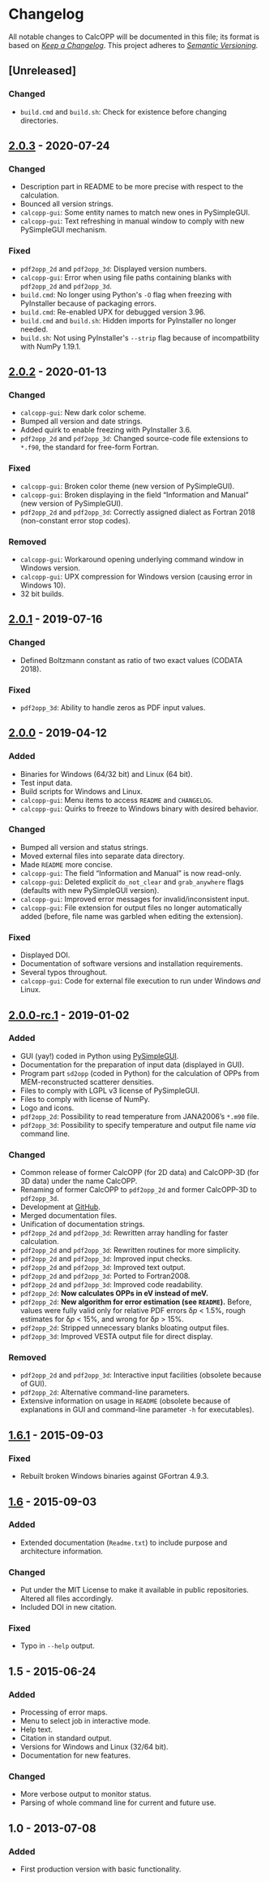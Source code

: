 # Changelog
All notable changes to CalcOPP will be documented in this file; its format is based on [*Keep a Changelog*](https://keepachangelog.com/en/1.0.0/). This project adheres to [*Semantic Versioning*](https://semver.org/spec/v2.0.0.html).

## [Unreleased]
### Changed
- `build.cmd` and `build.sh`: Check for existence before changing directories.

## [2.0.3] - 2020-07-24
### Changed
- Description part in README to be more precise with respect to the calculation.
- Bounced all version strings.
- `calcopp-gui`: Some entity names to match new ones in PySimpleGUI.
- `calcopp-gui`: Text refreshing in manual window to comply with new PySimpleGUI mechanism.

### Fixed
- `pdf2opp_2d` and `pdf2opp_3d`: Displayed version numbers.
- `calcopp-gui`: Error when using file paths containing blanks with `pdf2opp_2d` and `pdf2opp_3d`.
- `build.cmd`: No longer using Python's `-O` flag when freezing with PyInstaller because of packaging errors.
- `build.cmd`: Re-enabled UPX for debugged version 3.96.
- `build.cmd` and `build.sh`: Hidden imports for PyInstaller no longer needed.
- `build.sh`: Not using PyInstaller's `--strip` flag because of incompatbility with NumPy 1.19.1.

## [2.0.2] - 2020-01-13
### Changed
- `calcopp-gui`: New dark color scheme.
- Bumped all version and date strings.
- Added quirk to enable freezing with PyInstaller 3.6.
- `pdf2opp_2d` and `pdf2opp_3d`: Changed source-code file extensions to `*.f90`, the standard for free-form Fortran.

### Fixed
- `calcopp-gui`: Broken color theme (new version of PySimpleGUI).
- `calcopp-gui`: Broken displaying in the field “Information and Manual” (new version of PySimpleGUI).
- `pdf2opp_2d` and `pdf2opp_3d`: Correctly assigned dialect as Fortran 2018 (non-constant error stop codes).

### Removed
- `calcopp-gui`: Workaround opening underlying command window in Windows version.
- `calcopp-gui`: UPX compression for Windows version (causing error in Windows 10).
- 32 bit builds.

## [2.0.1] - 2019-07-16
### Changed
- Defined Boltzmann constant as ratio of two exact values (CODATA 2018).

### Fixed
- `pdf2opp_3d`: Ability to handle zeros as PDF input values.

## [2.0.0] - 2019-04-12
### Added
- Binaries for Windows (64/32 bit) and Linux (64 bit).
- Test input data.
- Build scripts for Windows and Linux.
- `calcopp-gui`: Menu items to access `README` and `CHANGELOG`.
- `calcopp-gui`: Quirks to freeze to Windows binary with desired behavior.

### Changed
- Bumped all version and status strings.
- Moved external files into separate data directory.
- Made `README` more concise.
- `calcopp-gui`: The field “Information and Manual” is now read-only.
- `calcopp-gui`: Deleted explicit `do_not_clear` and `grab_anywhere` flags (defaults with new PySimpleGUI version).
- `calcopp-gui`: Improved error messages for invalid/inconsistent input.
- `calcopp-gui`: File extension for output files no longer automatically added (before, file name was garbled when editing the extension).

### Fixed
- Displayed DOI.
- Documentation of software versions and installation requirements.
- Several typos throughout.
- `calcopp-gui`: Code for external file execution to run under Windows *and* Linux.

## [2.0.0-rc.1] - 2019-01-02
### Added
- GUI (yay!) coded in Python using [PySimpleGUI](https://pypi.org/project/PySimpleGUI/).
- Documentation for the preparation of input data (displayed in GUI).
- Program part `sd2opp` (coded in Python) for the calculation of OPPs from MEM-reconstructed scatterer densities.
- Files to comply with LGPL v3 license of PySimpleGUI.
- Files to comply with license of NumPy.
- Logo and icons.
- `pdf2opp_2d`: Possibility to read temperature from JANA2006’s `*.m90` file.
- `pdf2opp_3d`: Possibility to specify temperature and output file name *via* command line.

### Changed
- Common release of former CalcOPP (for 2D data) and CalcOPP-3D (for 3D data) under the name CalcOPP.
- Renaming of former CalcOPP to `pdf2opp_2d` and former CalcOPP-3D to `pdf2opp_3d`.
- Development at [GitHub](https://github.com/dewiedem/calcopp).
- Merged documentation files.
- Unification of documentation strings.
- `pdf2opp_2d` and `pdf2opp_3d`: Rewritten array handling for faster calculation.
- `pdf2opp_2d` and `pdf2opp_3d`: Rewritten routines for more simplicity.
- `pdf2opp_2d` and `pdf2opp_3d`: Improved input checks.
- `pdf2opp_2d` and `pdf2opp_3d`: Improved text output.
- `pdf2opp_2d` and `pdf2opp_3d`: Ported to Fortran2008.
- `pdf2opp_2d` and `pdf2opp_3d`: Improved code readability.
- `pdf2opp_2d`: **Now calculates OPPs in eV instead of meV.**
- `pdf2opp_2d`: **New algorithm for error estimation (see `README`).** Before, values were fully valid only for relative PDF errors δ*p* < 1.5%, rough estimates for δ*p* < 15%, and wrong for δ*p* > 15%.
- `pdf2opp_2d`: Stripped unnecessary blanks bloating output files.
- `pdf2opp_3d`: Improved VESTA output file for direct display.

### Removed
- `pdf2opp_2d` and `pdf2opp_3d`: Interactive input facilities (obsolete because of GUI).
- `pdf2opp_2d`: Alternative command-line parameters.
- Extensive information on usage in `README` (obsolete because of explanations in GUI and command-line parameter `-h` for executables).

## [1.6.1] - 2015-09-03
### Fixed
- Rebuilt broken Windows binaries against GFortran 4.9.3.

## [1.6] - 2015-09-03
### Added
- Extended documentation (`Readme.txt`) to include purpose and architecture information.

### Changed
- Put under the MIT License to make it available in public repositories. Altered all files accordingly.
- Included DOI in new citation.

### Fixed
- Typo in `--help` output.

## 1.5 - 2015-06-24
### Added
- Processing of error maps.
- Menu to select job in interactive mode.
- Help text.
- Citation in standard output.
- Versions for Windows and Linux (32/64 bit).
- Documentation for new features.

### Changed
- More verbose output to monitor status.
- Parsing of whole command line for current and future use.

## 1.0 - 2013-07-08
### Added
- First production version with basic functionality.

[2.0.3]: https://github.com/dewiedem/calcopp/releases/tag/v2.0.3
[2.0.2]: https://github.com/dewiedem/calcopp/releases/tag/v2.0.2
[2.0.1]: https://github.com/dewiedem/calcopp/releases/tag/v2.0.1
[2.0.0]: https://github.com/dewiedem/calcopp/releases/tag/v2.0.0
[2.0.0-rc.1]: https://github.com/dewiedem/calcopp/releases/tag/v2.0.0-rc.1
[1.6.1]: https://doi.org/10.6084/m9.figshare.1461721.v4
[1.6]: https://doi.org/10.6084/m9.figshare.1461721.v2
